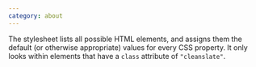 ```yaml
---
category: about
---
```


The stylesheet lists all possible HTML elements, and assigns them the default (or otherwise appropriate) values for every CSS property. It only looks within elements that have a `class` attribute of `"cleanslate"`.